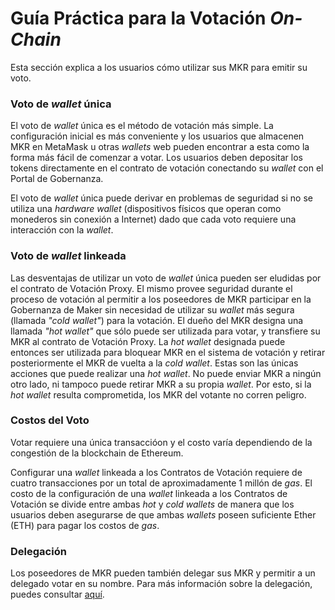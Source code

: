 # Guía Práctica para la Votación _On-Chain_
Esta sección explica a los usuarios cómo utilizar sus MKR para emitir su voto.

### Voto de _wallet_ única
El voto de _wallet_ única es el método de votación más simple. La configuración inicial es más conveniente y los usuarios que almacenen MKR en MetaMask u otras _wallets_ web pueden encontrar a esta como la forma más fácil de comenzar a votar. Los usuarios deben depositar los tokens directamente en el contrato de votación conectando su _wallet_ con el Portal de Gobernanza.

El voto de _wallet_ única puede derivar en problemas de seguridad si no se utiliza una _hardware wallet_ (dispositivos físicos que operan como monederos sin conexión a Internet) dado que cada voto requiere una interacción con la _wallet_.

### Voto de _wallet_ linkeada
Las desventajas de utilizar un voto de _wallet_ única pueden ser eludidas por el contrato de Votación Proxy. El mismo provee seguridad durante el proceso de votación al permitir a los poseedores de MKR participar en la Gobernanza de Maker sin necesidad de utilizar su _wallet_ más segura (llamada _"cold wallet"_) para la votación. El dueño del MKR designa una llamada _"hot wallet"_ que sólo puede ser utilizada para votar, y transfiere su MKR al contrato de Votación Proxy. La _hot wallet_ designada puede entonces ser utilizada para bloquear MKR en el sistema de votación y retirar posteriormente el MKR de vuelta a la _cold wallet_. Estas son las únicas acciones que puede realizar una _hot wallet_. No puede enviar MKR a ningún otro lado, ni tampoco puede retirar MKR a su propia _wallet_. Por esto, si la _hot wallet_ resulta comprometida, los MKR del votante no corren peligro.

### Costos del Voto
Votar requiere una única transaccióon y el costo varía dependiendo de la congestión de la blockchain de Ethereum.

Configurar una _wallet_ linkeada a los Contratos de Votación requiere de cuatro transacciones por un total de aproximadamente 1 millón de _gas_. El costo de la configuración de una _wallet_ linkeada a los Contratos de Votación se divide entre ambas _hot_ y _cold wallets_ de manera que los usuarios deben asegurarse de que ambas _wallets_ poseen suficiente Ether (ETH) para pagar los costos de _gas_.

### Delegación
Los poseedores de MKR pueden también delegar sus MKR y permitir a un delegado votar en su nombre. Para más información sobre la delegación, puedes consultar [aquí](https://manual.makerdao.com/governance/what-is-delegation).

